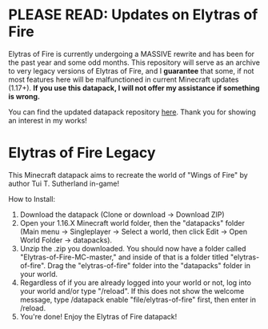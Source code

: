 # PLEASE READ: Updates on Elytras of Fire
Elytras of Fire is currently undergoing a MASSIVE rewrite and has been for the past year and some odd months. This repository will serve as an archive to very legacy versions of Elytras of Fire, and I **guarantee** that some, if not most features here will be malfunctioned in current Minecraft updates (1.17+). **If you use this datapack, I will not offer my assistance if something is wrong.**

You can find the updated datapack repository [here](https://github.com/iHeronGH/Elytras-of-Fire). Thank you for showing an interest in my works!

# Elytras of Fire Legacy
This Minecraft datapack aims to recreate the world of "Wings of Fire" by author Tui T. Sutherland in-game!

How to Install:
1. Download the datapack (Clone or download -> Download ZIP)
2. Open your 1.16.X Minecraft world folder, then the "datapacks" folder (Main menu -> Singleplayer -> Select a world, then click Edit -> Open World Folder -> datapacks).
3. Unzip the .zip you downloaded. You should now have a folder called "Elytras-of-Fire-MC-master," and inside of that is a folder titled "elytras-of-fire". Drag the "elytras-of-fire" folder into the "datapacks" folder in your world.
4. Regardless of if you are already logged into your world or not, log into your world and/or type "/reload". If this does not show the welcome message, type /datapack enable "file/elytras-of-fire" first, then enter in /reload.
5. You're done! Enjoy the Elytras of Fire datapack!
